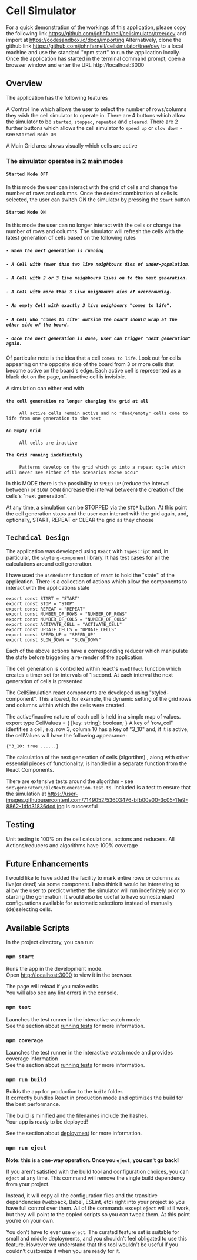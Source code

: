 # Cell Simulator

For a quick demonstration of the workings of this application, please copy the following 
link https://github.com/johnfarnell/cellsimulator/tree/dev and import at https://codesandbox.io/docs/importing
Alternatively, clone the github link  https://github.com/johnfarnell/cellsimulator/tree/dev to a local machine 
and use the standard "npm start" to run the application locally. Once the application has started in the terminal command prompt,
open a browser window and enter the URL http://localhost:3000

## Overview

The application has the following features

A Control line which allows the user to select the number of rows/columns they wish the cell simulator to operate in. There are 4 buttons which allow the simulator to 
be `started`, `stopped`, `repeated` and `cleared`. There are 2 further buttons which allows the cell simulator to `speed up` or `slow down` - see `Started Mode ON`

A Main Grid area shows visually which cells are active

### The simulator operates in 2 main modes

#### `Started Mode OFF`

In this mode the user can interact with the grid of cells and change the number of rows and columns. Once the desired combination of cells
is selected, the user can switch ON the simulator by pressing the `Start` button

#### `Started Mode ON`

In this mode the user can no longer interact with the cells or change the number of rows and columns. The simulator will 
refresh the cells with the latest generation of cells based on the following rules

   ##### `- When the next generation is running`
   ##### `- A Cell with fewer than two live neighbours dies of under-population.`
   ##### `- A Cell with 2 or 3 live neighbours lives on to the next generation.`
   ##### `- A Cell with more than 3 live neighbours dies of overcrowding.`
   ##### `- An empty Cell with exactly 3 live neighbours "comes to life".`
   ##### `- A Cell who "comes to life" outside the board should wrap at the other side of the board.`
   ##### `- Once the next generation is done, User can trigger "next generation" again.`
   
Of particular note is the  idea that a cell `comes to life`. Look out for cells appearing on the opposite side of the board from 3 
or more cells that become active on the board's edge. Each active cell is represented as a black dot on the page, an inactive cell
is invisible.

A simulation can either end with

   #### `the cell generation no longer changing the grid at all`
         All active cells remain active and no "dead/empty" cells come to life from one generation to the next
   #### `An Empty Grid`
         All cells are inactive 
   #### `The Grid running indefinitely`
         Patterns develop on the grid which go into a repeat cycle which will never see either of the scenarios above occur
         
In this MODE there is the possibility to `SPEED UP` (reduce the interval between) or `SLOW DOWN` (increase the interval between)
the creation of the cells's "next generation".
         
At any time, a simulation can be STOPPED via the `STOP` button. At this point the cell generation stops and the user can interact with the 
grid again, and, optionally, START, REPEAT or CLEAR the grid as they choose

## `Technical Design`

The application was developed using `React` with `typescript` and, in particular, the `styling-component` library. It has test 
cases for all the calculations around cell generation. 

I have used the `useReducer` function of `react` to hold the "state" of the application. There is a collection of actions which 
allow the components to interact with the applications state 

    export const START = "START"
    export const STOP = "STOP"
    export const REPEAT = "REPEAT"
    export const NUMBER_OF_ROWS = "NUMBER_OF_ROWS"
    export const NUMBER_OF_COLS = "NUMBER_OF_COLS"
    export const ACTIVATE_CELL = "ACTIVATE_CELL"
    export const UPDATE_CELLS = "UPDATE_CELLS"
    export const SPEED_UP = "SPEED_UP"
    export const SLOW_DOWN = "SLOW_DOWN"
    
Each of the above actions have a corresponding reducer which manipulate the state before triggering a re-render of the application. 

The cell generation is controlled within react's `useEffect` function which creates a timer set for intervals of 1 second. 
At each interval the next generation of cells is presented

The CellSimulation react components are developed using "styled-component". This allowed, for example, the dynamic setting of the 
grid rows and columns within which the cells were created.

The active/inactive nature of each cell is held in a simple map of values.
export type CellValues = {
  [key: string]: boolean;
}
A key of 'row_col" identifies a cell, e.g. row 3, column 10 has a key of "3_10" and, if it is active,
the cellValues will have the following appearance:
  
  `{"3_10: true ......}`
  
The calculation of the next generation of cells (algortihm) , along with other essential pieces of functionality, is handled 
in a separate function from the React Components.
  
There are extensive tests around the algorithm  - see `src\generator\calcNextGeneration.test.ts`. Included is a test to ensure
that the simulation at https://user-images.githubusercontent.com/7149052/53603476-bfb00e00-3c05-11e9-8862-1dfd31836dcd.jpg is successful

## Testing

Unit testing is 100% on the cell calculations, actions and reducers. All Actions/reducers and algorithms have 100% coverage

## Future Enhancements

I would like to have added the facility to mark entire rows or columns as live(or dead) via some component. I also think it would be 
interesting to allow the user to predict whether the simulator will run indefinitely prior to starting the generation. It would also be useful 
to have somestandard configurations available for automatic selections instead of manually (de)selecting cells.

## Available Scripts

In the project directory, you can run:

### `npm start`

Runs the app in the development mode.\
Open [http://localhost:3000](http://localhost:3000) to view it in the browser.

The page will reload if you make edits.\
You will also see any lint errors in the console.

### `npm test`

Launches the test runner in the interactive watch mode.\
See the section about [running tests](https://facebook.github.io/create-react-app/docs/running-tests) for more information.

### `npm coverage`

Launches the test runner in the interactive watch mode and provides coverage information\
See the section about [running tests](https://facebook.github.io/create-react-app/docs/running-tests) for more information.

### `npm run build`

Builds the app for production to the `build` folder.\
It correctly bundles React in production mode and optimizes the build for the best performance.

The build is minified and the filenames include the hashes.\
Your app is ready to be deployed!

See the section about [deployment](https://facebook.github.io/create-react-app/docs/deployment) for more information.

### `npm run eject`

**Note: this is a one-way operation. Once you `eject`, you can’t go back!**

If you aren’t satisfied with the build tool and configuration choices, you can `eject` at any time. This command will remove the single build dependency from your project.

Instead, it will copy all the configuration files and the transitive dependencies (webpack, Babel, ESLint, etc) right into your project so you have full control over them. All of the commands except `eject` will still work, but they will point to the copied scripts so you can tweak them. At this point you’re on your own.

You don’t have to ever use `eject`. The curated feature set is suitable for small and middle deployments, and you shouldn’t feel obligated to use this feature. However we understand that this tool wouldn’t be useful if you couldn’t customize it when you are ready for it.
